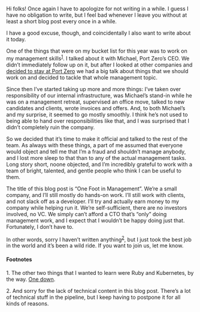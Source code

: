 Hi folks! Once again I have to apologize for not writing in a while. I guess I
have no obligation to write, but I feel bad whenever I leave you without at
least a short blog post every once in a while.

I have a good excuse, though, and coincidentally I also want to write about it
today.

One of the things that were on my bucket list for this year was to work on my
management skills<sup><a href="#1">1</a></sup>. I talked about it with Michael,
Port Zero’s CEO. We didn’t immediately follow up on it, but after I looked at
other companies and [decided to stay at Port Zero](/Job_Hunting.html) we had a
big talk about things that we should work on and decided to tackle that whole
management topic.

Since then I’ve started taking up more and more things: I’ve taken over
responsibility of our internal infrastructure, was Michael’s stand-in while he
was on a management retreat, supervised an office move, talked to new candidates
and clients, wrote invoices and offers. And, to both Michael’s and my surprise,
it seemed to go mostly smoothly. I think he’s not used to being able to hand
over responsibilities like that, and I was surprised that I didn’t completely
ruin the company.

So we decided that it’s time to make it official and talked to the rest of the
team. As always with these things, a part of me assumed that everyone would
object and tell me that I’m a fraud and shouldn’t manage anybody, and I lost
more sleep to that than to any of the actual management tasks. Long story short,
noone objected, and I’m incredibly grateful to work with a team of bright,
talented, and gentle people who think I can be useful to them.

The title of this blog post is “One Foot in Management”. We’re a small company,
and I’ll still mostly do hands-on work. I’ll still work with clients, and not
slack off as a developer. I’ll try and actually earn money to my company while
helping run it. We’re self-sufficient, there are no investors involved, no VC.
We simply can’t afford a CTO that’s “only” doing management work, and I expect
that I wouldn’t be happy doing just that. Fortunately, I don’t have to.

In other words, sorry I haven’t written anything<sup><a href="#2">2</a></sup>,
but I just took the best job in the world and it’s been a wild ride. If you
want to join us, let me know.

#### Footnotes

<span id="1">1.</span> The other two things that I wanted to learn were Ruby and
                       Kubernetes, by the way. [One
                       down](https://github.com/hellerve/rlox).

<span id="2">2.</span> And sorry for the lack of technical content in this blog
                       post. There’s a lot of technical stuff in the pipeline,
                       but I keep having to postpone it for all kinds of
                       reasons.
